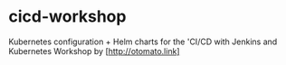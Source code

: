 # cicd-workshop

Kubernetes configuration + Helm charts for the 'CI/CD with Jenkins and Kubernetes Workshop by [http://otomato.link]
